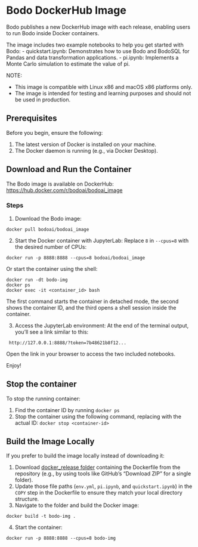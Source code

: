# Bodo DockerHub Image

Bodo publishes a new DockerHub image with each release, enabling users to run Bodo inside Docker containers.

The image includes two example notebooks to help you get started with Bodo:
    - quickstart.ipynb: Demonstrates how to use Bodo and BodoSQL for Pandas and data transformation applications.
    - pi.ipynb: Implements a Monte Carlo simulation to estimate the value of pi.

NOTE: 
- This image is compatible with Linux x86 and macOS x86 platforms only.
- The image is intended for testing and learning purposes and should not be used in production.

## Prerequisites
Before you begin, ensure the following:

1. The latest version of Docker is installed on your machine.
2. The Docker daemon is running (e.g., via Docker Desktop).

## Download and Run the Container

The Bodo image is available on DockerHub:
https://hub.docker.com/r/bodoai/bodoai_image

### Steps

1. Download the Bodo image:
```shell
docker pull bodoai/bodoai_image
```

2. Start the Docker container with JupyterLab:
Replace `8` in `--cpus=8` with the desired number of CPUs:

```shell
docker run -p 8888:8888 --cpus=8 bodoai/bodoai_image
```

Or start the container using the shell:
```
docker run -dt bodo-img
docker ps  
docker exec -it <container_id> bash
```
The first command starts the container in detached mode, the second shows the container ID, and the third opens a shell session inside the container.

3. Access the JupyterLab environment:
At the end of the terminal output, you’ll see a link similar to this:

```shell
 http://127.0.0.1:8888/?token=7b48621b8f12...
```
Open the link in your browser to access the two included notebooks.

Enjoy!

## Stop the container
To stop the running container:
1. Find the container ID by running `docker ps`
2. Stop the container using the following command, replacing <container-id> with the actual ID: `docker stop <container-id>`

## Build the Image Locally
If you prefer to build the image locally instead of downloading it:
1. Download [docker_release folder](https://github.com/bodo-ai/Bodo/tree/main/buildscripts/docker) containing the Dockerfile from the repository (e.g., by using tools like GitHub’s “Download ZIP” for a single folder).
2. Update those file paths (`env.yml`, `pi.ipynb`, and `quickstart.ipynb`) in the `COPY` step in the  Dockerfile to ensure they match your local directory structure.
3. Navigate to the folder and build the Docker image:

```shell
docker build -t bodo-img .
```

4. Start the container:

```shell
docker run -p 8888:8888 --cpus=8 bodo-img
```
